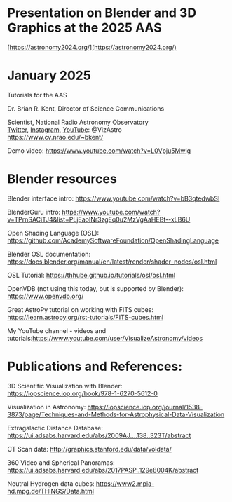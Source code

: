 # Presentation on Blender and 3D Graphics at the 2025 AAS

[https://astronomy2024.org/](https://astronomy2024.org/)
# January 2025
Tutorials for the AAS

Dr. Brian R. Kent, Director of Science Communications

Scientist, National Radio Astronomy Observatory       
[Twitter](https://www.twitter.com/vizastro/), [Instagram](https://www.instagram.com/vizastro/), [YouTube](https://www.youtube.com/user/VisualizeAstronomy):  @VizAstro     
https://www.cv.nrao.edu/~bkent/

Demo video: https://www.youtube.com/watch?v=L0Vpju5Mwig

# Blender resources

Blender interface intro: https://www.youtube.com/watch?v=bB3qtedwbSI

BlenderGuru intro: https://www.youtube.com/watch?v=TPrnSACiTJ4&list=PLjEaoINr3zgEq0u2MzVgAaHEBt--xLB6U

Open Shading Language (OSL): https://github.com/AcademySoftwareFoundation/OpenShadingLanguage

Blender OSL documentation: https://docs.blender.org/manual/en/latest/render/shader_nodes/osl.html

OSL Tutorial:  https://thhube.github.io/tutorials/osl/osl.html

OpenVDB (not using this today, but is supported by Blender): https://www.openvdb.org/
  
Great AstroPy tutorial on working with FITS cubes: https://learn.astropy.org/rst-tutorials/FITS-cubes.html
  
My YouTube channel - videos and tutorials:https://www.youtube.com/user/VisualizeAstronomy/videos

# Publications and References:
3D Scientific Visualization with Blender: https://iopscience.iop.org/book/978-1-6270-5612-0

Visualization in Astronomy: https://iopscience.iop.org/journal/1538-3873/page/Techniques-and-Methods-for-Astrophysical-Data-Visualization

Extragalactic Distance Database: https://ui.adsabs.harvard.edu/abs/2009AJ....138..323T/abstract

CT Scan data: http://graphics.stanford.edu/data/voldata/    

360 Video and Spherical Panoramas: https://ui.adsabs.harvard.edu/abs/2017PASP..129e8004K/abstract

Neutral Hydrogen data cubes: https://www2.mpia-hd.mpg.de/THINGS/Data.html
